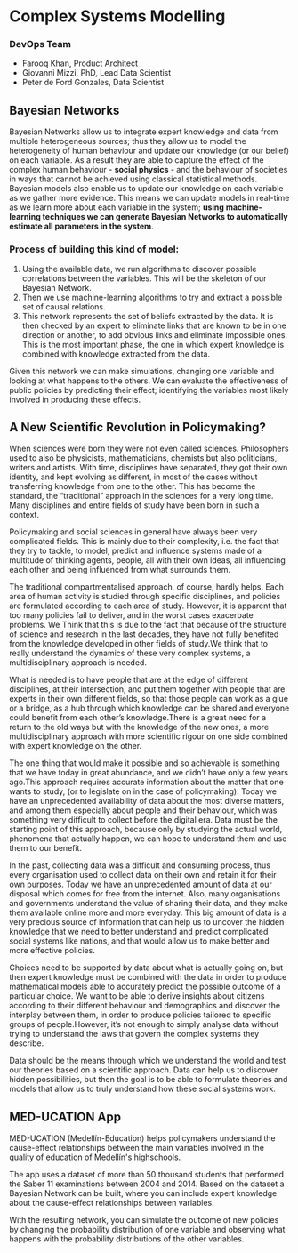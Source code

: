 # Complex Systems Modelling
### DevOps Team
- Farooq Khan, Product Architect
- Giovanni Mizzi, PhD, Lead Data Scientist
- Peter de Ford Gonzales, Data Scientist
## Bayesian Networks
Bayesian Networks allow us to integrate expert knowledge and data from multiple heterogeneous sources; thus they allow us to model the heterogeneity of human behaviour  and update our knowledge (or our belief) on each variable.   As  a  result  they  are  able  to  capture  the  effect  of  the complex human behaviour - **social physics** - and the behaviour of societies in ways that cannot be achieved using classical statistical methods. Bayesian models also  enable  us  to  update  our  knowledge  on  each  variable as we gather more evidence.  This means we can update models in real-time as we learn more about each variable in the system; **using machine-learning techniques we can generate Bayesian Networks to automatically estimate all parameters in the system**.

### Process of building this kind of model:

1. Using the available data, we run algorithms to discover possible correlations between the variables.  This will be the skeleton of our Bayesian Network.
2. Then we use machine-learning algorithms to try and extract a possible set of causal relations.
3. This  network  represents  the  set  of  beliefs  extracted  by  the  data. It is then checked by an expert to eliminate links that are known to be in one direction or another, to add obvious links and eliminate impossible ones. This is the most important phase, the one in which expert knowledge is combined with knowledge extracted from the data.

Given this network we can make simulations, changing one variable and looking at what happens to the others. We can evaluate the effectiveness of public policies by predicting their effect; identifying the variables most likely involved in producing these effects.

## A New Scientific Revolution in Policymaking?

When sciences were born they were not even called sciences. Philosophers used to also be physicists, mathematicians, chemists but also politicians, writers and artists. With time, disciplines have separated, they got their own identity, and kept evolving as different, in most of the cases without transferring knowledge from one to the other. This has become the standard, the “traditional” approach in the sciences for a very long time. Many disciplines and entire fields of study have been born in such a context.

Policymaking and social sciences in general have always been very complicated fields. This is mainly due to their complexity, i.e. the fact that they try to tackle, to model, predict and influence systems made of a multitude of thinking agents, people, all with their own ideas, all influencing each other and being influenced from what surrounds them.

The  traditional  compartmentalised  approach,  of  course,  hardly  helps. Each area of human activity is studied through specific disciplines, and policies are formulated according to each area of study.  However, it is apparent that too many policies fail to deliver, and in the worst cases exacerbate problems.  We Think that this is due to the fact that because of the structure of science and research in the last decades, they have not fully benefited from the knowledge developed in other fields of study.We think that to really understand the dynamics of these very complex systems, a multidisciplinary approach is needed.  

What is needed is to have people that are at the edge of different disciplines, at their intersection, and put them together with people that are experts in their own different fields, so that those people can work as a glue or a bridge, as a hub through which knowledge can be shared and everyone could benefit from each other’s knowledge.There is a great need for a return to the old ways but with the knowledge of the new ones, a more multidisciplinary approach with more scientific rigour on one side combined with expert knowledge on the other.

The one thing that would make it possible and so achievable is something that we have today in great abundance, and we didn’t have only a few years ago.This approach requires accurate information about the matter that one wants to study, (or to legislate on in the case of policymaking).  Today we have an unprecedented availability of data about the most diverse matters, and among them especially about people and their behaviour, which was something very difficult to collect before the digital era. Data must be the starting point of this approach, because only by studying the actual world, phenomena that actually happen, we can hope to understand them and use them to our benefit.

In the past, collecting data was a difficult and consuming process, thus every organisation  used  to  collect  data  on  their  own  and  retain  it  for  their  own purposes. Today we have an unprecedented amount of data at our disposal which comes for free from the internet.  Also, many organisations and governments understand the value of sharing their data, and they make them available online more and more everyday. This  big  amount  of  data  is  a  very  precious  source  of  information that can help us to uncover the hidden knowledge that we need to better understand and predict complicated social systems like nations, and that would allow us to make better and more effective policies.   

Choices  need  to  be  supported by data  about what  is  actually going  on, but then expert  knowledge must be combined with the data in order to produce mathematical models able to accurately predict the possible outcome of a particular choice. We want to be able to derive insights about citizens according to their different behaviour and demographics and discover the interplay between them, in order to produce policies tailored to specific groups of people.However, it’s not enough to simply analyse data without trying to understand the laws that govern the complex systems they describe.  

Data should be the means through which we understand the world and test our theories based on a scientific approach.  Data can help us to discover hidden possibilities, but then the goal is to be able to formulate theories and models that allow us to truly understand how these social systems work.

## MED-UCATION App
MED-UCATION (Medellín-Education) helps policymakers understand the cause-effect relationships between the main variables involved in the quality of education of Medellín's highschools.

The app uses a dataset of more than 50 thousand students that performed the Saber 11 examinations between 2004 and 2014. Based on the dataset a Bayesian Network can be built, where you can include expert knowledge about the cause-effect relationships between variables.

With the resulting network, you can simulate the outcome of new policies by changing the probability distribution of one variable and observing what happens with the probability distributions of the other variables.
